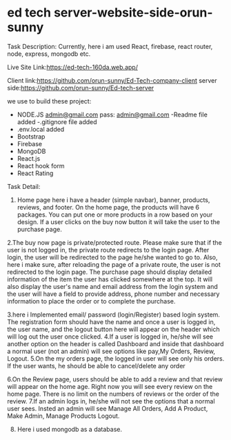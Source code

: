 # ed tech server-website-side-orun-sunny

Task Description: Currently, here i am used React, firebase, react router, node, express, mongodb etc.

Live Site Link:https://ed-tech-160da.web.app/

Client link:https://github.com/orun-sunny/Ed-Tech-company-client
server side:https://github.com/orun-sunny/Ed-tech-server

we use to build these project:

- NODE.JS
  admin@gmail.com
  pass: admin@gmail.com
  -Readme file added
  -.gitignore file added
- .env.local added
- Bootstrap
- Firebase
- MongoDB
- React.js
- React hook form
- React Rating

Task Detail:

1. Home page here i have a header (simple navbar), banner, products, reviews, and footer. On the home page, the products will have 6 packages. You can put one or more products in a row based on your design. If a user clicks on the buy now button it will take the user to the purchase page.

2.The buy now page is private/protected route. Please make sure that if the user is not logged in, the private route redirects to the login page. After login, the user will be redirected to the page he/she wanted to go to. Also, here i make sure, after reloading the page of a private route, the user is not redirected to the login page. The purchase page should display detailed information of the item the user has clicked somewhere at the top. It will also display the user's name and email address from the login system and the user will have a field to provide address, phone number and necessary information to place the order or to complete the purchase.

3.here i Implemented email/ password (login/Register) based login system. The registration form should have the name and once a user is logged in, the user name, and the logout button here will appear on the header which will log out the user once clicked.
4.If a user is logged in, he/she will see another option on the header is called Dashboard and inside that dashboard a normal user (not an admin) will see options like pay,My Orders, Review, Logout.
5.On the my orders page, the logged in user will see only his orders. If the user wants, he should be able to cancel/delete any order

6.On the Review page, users should be able to add a review and that review will appear on the home age. Right now you will see every review on the home page. There is no limit on the numbers of reviews or the order of the review.
7.If an admin logs in, he/she will not see the options that a normal user sees. Insted an admin will see Manage All Orders, Add A Product, Make Admin, Manage Products Logout.

8. Here i used mongodb as a database.
